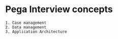 # Pega Interview concepts

    1. Case management
    2. Data management
    3. Application Architecture
